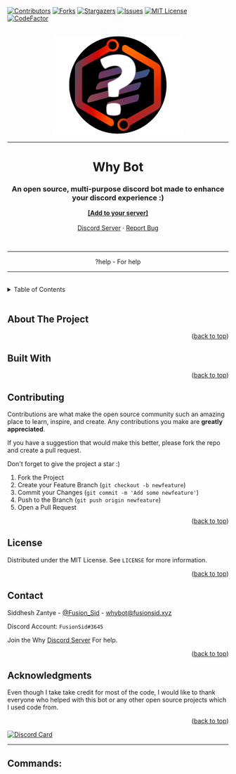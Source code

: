 <div id="top"></div>

[![Contributors][contributors-shield]][contributors-url]
[![Forks][forks-shield]][forks-url]
[![Stargazers][stars-shield]][stars-url]
[![Issues][issues-shield]][issues-url]
[![MIT License][license-shield]][license-url]
[![CodeFactor](https://img.shields.io/codefactor/grade/github/FusionSid/Why-Bot?style=for-the-badge)](https://www.codefactor.io/repository/github/fusionsid/why-bot)

<br />
<div align="center">
  <a href="https://github.com/FusionSid/Why-Bot">
    <img src="assets/images/logo.png" alt="Logo" width="300" height="225">
  </a>

----

  <h1 align="center">Why Bot</h1>

  <p align="center">
    <h3>An open source, multi-purpose discord bot made to enhance your discord experience :)</h3>
    <a href="https://discord.com/api/oauth2/authorize?client_id=896932646846885898&permissions=8&scope=bot%20applications.commands"><strong>[Add to your server]</strong></a>
    <br />
    <br />
    <a href="https://discord.gg/ryEmgnpKND">Discord Server</a>
    ·
    <a href="https://github.com/FusionSid/Why-Bot/issues">Report Bug</a>
  </p>
</div>
<br />

----

<p align="center">?help - For help</p>

----
<br />
<details>
  <summary>Table of Contents</summary>
  <ol>
    <li><a href="#about-the-project">About The Project</a></li>
    <li><a href="#built-with">Built With</a></li>
    <li><a href="#contributing">Contributing</a></li>
    <li><a href="#license">License</a></li>
    <li><a href="#contact">Contact</a></li>
    <li><a href="#acknowledgments">Acknowledgments</a></li>
    <li><a href="#commands">Commands</a></li>
  </ol>
</details>
<br />


## About The Project



<p align="right">(<a href="#top">back to top</a>)</p>



## Built With



<p align="right">(<a href="#top">back to top</a>)</p>


## Contributing

Contributions are what make the open source community such an amazing place to learn, inspire, and create. Any contributions you make are **greatly appreciated**.

If you have a suggestion that would make this better, please fork the repo and create a pull request.

Don't forget to give the project a star :)

1. Fork the Project
2. Create your Feature Branch (`git checkout -b newfeature`)
3. Commit your Changes (`git commit -m 'Add some newfeature'`)
4. Push to the Branch (`git push origin newfeature`)
5. Open a Pull Request

<p align="right">(<a href="#top">back to top</a>)</p>

## License

Distributed under the MIT License. See `LICENSE` for more information.

<p align="right">(<a href="#top">back to top</a>)</p>


## Contact

Siddhesh Zantye - [@Fusion_Sid](https://twitter.com/Fusion_Sid) - whybot@fusionsid.xyz

Discord Account: `FusionSid#3645`

Join the Why [Discord Server](https://discord.gg/ryEmgnpKND) For help.

<p align="right">(<a href="#top">back to top</a>)</p>


## Acknowledgments

Even though I take take credit for most of the code, I would like to thank everyone who helped with this bot or any other open source projects which I used code from.

<p align="right">(<a href="#top">back to top</a>)</p>

[![Discord Card](https://api.fusionsid.xyz/api/discord/image?user_id=896932646846885898)](https://discord.gg/ryEmgnpKND)

---- 

## Commands:



[contributors-shield]: https://img.shields.io/github/contributors/FusionSid/Why-Bot.svg?style=for-the-badge
[contributors-url]: https://github.com/FusionSid/Why-Bot/graphs/contributors
[forks-shield]: https://img.shields.io/github/forks/FusionSid/Why-Bot.svg?style=for-the-badge
[forks-url]: https://github.com/FusionSid/Why-Bot/network/members
[stars-shield]: https://img.shields.io/github/stars/FusionSid/Why-Bot.svg?style=for-the-badge
[stars-url]: https://github.com/FusionSid/Why-Bot/stargazers
[issues-shield]: https://img.shields.io/github/issues/FusionSid/Why-Bot.svg?style=for-the-badge
[issues-url]: https://github.com/FusionSid/Why-Bot/issues
[license-shield]: https://img.shields.io/github/license/FusionSid/Why-Bot.svg?style=for-the-badge
[license-url]: https://github.com/FusionSid/Why-Bot/blob/master/LICENSE.txt